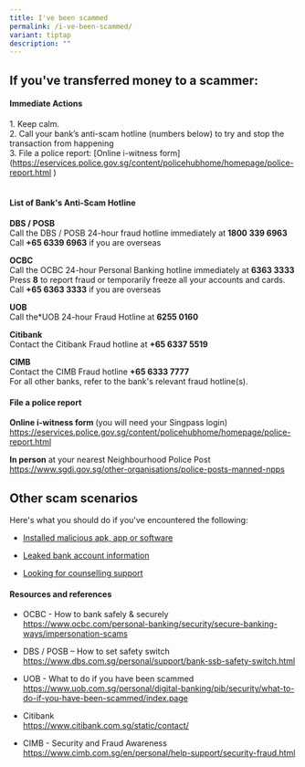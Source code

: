 ```yaml
---
title: I've been scammed
permalink: /i-ve-been-scammed/
variant: tiptap
description: ""
---
```

<h2>If you've transferred money to a scammer:</h2>
<h4>Immediate Actions</h4>
<p>1. Keep calm.
<br>2. Call your bank’s anti-scam hotline (numbers below) to try and stop
the transaction from happening
<br>3. File a police report: [Online i-witness form](<a href="https://eservices.police.gov.sg/content/policehubhome/homepage/police-report.html" rel="noopener noreferrer nofollow" target="_blank">https://eservices.police.gov.sg/content/policehubhome/homepage/police-report.html</a> )</p>
<h4><br>List of Bank's Anti-Scam Hotline</h4>
<p><strong>DBS / POSB</strong> 
<br>Call the<em> </em>DBS / POSB 24-hour fraud hotline immediately at <strong>1800 339 6963</strong> 
<br>Call <strong>+65 6339 6963</strong> if you are overseas</p>
<p></p>
<p><strong>OCBC</strong> 
<br>Call the<em> </em>OCBC 24-hour Personal Banking hotline immediately at <strong>6363 3333</strong> 
<br>Press<em> </em><strong>8</strong> to report fraud or temporarily freeze
all your accounts and cards.
<br>Call <strong>+65 6363 3333</strong> if you are overseas</p>
<p><strong>UOB</strong> 
<br>Call the*UOB 24-hour Fraud Hotline at <strong>6255 0160</strong>
</p>
<p><strong>Citibank</strong> 
<br>Contact the<em> </em>Citibank Fraud hotline at <strong>+65 6337 5519</strong>
</p>
<p><strong>CIMB</strong> 
<br>Contact the<em> </em>CIMB Fraud hotline <strong>+65 6333 7777</strong> 
<br>For all other banks, refer to the bank's relevant fraud hotline(s).</p>
<p></p>
<h4>File a police report</h4>
<p><strong>Online i-witness form </strong>(you will need your Singpass login)
<br><a href="https://eservices.police.gov.sg/content/policehubhome/homepage/police-report.html" rel="noopener noreferrer nofollow" target="_blank">https://eservices.police.gov.sg/content/policehubhome/homepage/police-report.html</a>
</p>
<p><strong>In person</strong> at your nearest Neighbourhood Police Post
<br><a href="https://www.sgdi.gov.sg/other-organisations/police-posts-manned-npps" rel="noopener noreferrer nofollow" target="_blank">https://www.sgdi.gov.sg/other-organisations/police-posts-manned-npps</a>
</p>
<p></p>
<h2>Other scam scenarios</h2>
<p>Here's what you should do if you've encountered the following:</p>
<ul data-tight="true" class="tight">
<li>
<p><a href="www.google.com" rel="noopener noreferrer nofollow" target="_blank">Installed malicious apk, app or software</a>
</p>
</li>
<li>
<p><a href="www.google.com" rel="noopener noreferrer nofollow" target="_blank">Leaked bank account information</a>
</p>
</li>
<li>
<p><a href="www.google.com" rel="noopener noreferrer nofollow" target="_blank">Looking for counselling support</a>
</p>
</li>
</ul>
<p></p>
<h4>Resources and references</h4>
<p></p>
<ul data-tight="true" class="tight">
<li>
<p>OCBC - How to bank safely &amp; securely
<br><a href="https://www.ocbc.com/personal-banking/security/secure-banking-ways/impersonation-scams" rel="noopener noreferrer nofollow" target="_blank">https://www.ocbc.com/personal-banking/security/secure-banking-ways/impersonation-scams</a>
</p>
</li>
<li>
<p>DBS / POSB – How to set safety switch <a href="https://www.dbs.com.sg/personal/support/bank-ssb-safety-switch.html" rel="noopener noreferrer nofollow" target="_blank">https://www.dbs.com.sg/personal/support/bank-ssb-safety-switch.html</a>
</p>
</li>
<li>
<p>UOB - What to do if you have been scammed
<br><a href="https://www.uob.com.sg/personal/digital-banking/pib/security/what-to-do-if-you-have-been-scammed/index.page" rel="noopener noreferrer nofollow" target="_blank">https://www.uob.com.sg/personal/digital-banking/pib/security/what-to-do-if-you-have-been-scammed/index.page</a>
</p>
</li>
<li>
<p>Citibank
<br><a href="https://www.citibank.com.sg/static/contact/" rel="noopener noreferrer nofollow" target="_blank">https://www.citibank.com.sg/static/contact/</a>
</p>
</li>
<li>
<p>CIMB - Security and Fraud Awareness
<br><a href="https://www.cimb.com.sg/en/personal/help-support/security-fraud.html" rel="noopener noreferrer nofollow" target="_blank">https://www.cimb.com.sg/en/personal/help-support/security-fraud.html</a>
</p>
</li>
</ul>
<p></p>